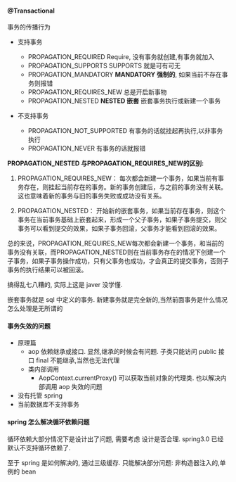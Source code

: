 #### @Transactional

事务的传播行为

- 支持事务
  - PROPAGATION_REQUIRED   	Require, 没有事务就创建,有事务就加入
  - PROPAGATION_SUPPORTS      SUPPORTS 就是可有可无
  - PROPAGATION_MANDATORY   **MANDATORY 强制的**, 如果当前不存在事务则报错
  - PROPAGATION_REQUIRES_NEW     总是开启新事物
  - PROPAGATION_NESTED       **NESTED 嵌套**     嵌套事务执行或新建一个事务

- 不支持事务
  - PROPAGATION_NOT_SUPPORTED						有事务的话就挂起再执行,以非事务执行
  - PROPAGATION_NEVER   有事务的话就报错



**PROPAGATION_NESTED 与PROPAGATION_REQUIRES_NEW的区别:**

1. PROPAGATION_REQUIRES_NEW： 每次都会新建一个事务，如果当前有事务存在，则挂起当前存在的事务。新的事务创建后，与之前的事务没有关联。这也意味着新的事务与旧的事务失败或成功没有关系。

2. PROPAGATION_NESTED： 开始新的嵌套事务，如果当前存在事务，则这个事务在当前事务基础上嵌套起来，形成一个父子事务，如果子事务提交，则父事务可以看到提交的效果，如果子事务回滚，父事务才能看到回滚的效果。

总的来说，PROPAGATION_REQUIRES_NEW每次都会新建一个事务，和当前的事务没有关联，而PROPAGATION_NESTED则在当前事务存在的情况下创建一个子事务，如果子事务操作成功，只有父事务也成功，才会真正的提交事务，否则子事务的执行结果可以被回滚。

搞得乱七八糟的, 实际上这是 javer 没学懂.

嵌套事务就是 sql 中定义的事务.
新建事务就是完全新的,当然前面事务是什么情况怎么处理是无所谓的



#### 事务失效的问题

- 原理篇
  - aop 依赖继承或接口. 显然,继承的时候会有问题.   子类只能访问 public 接口
    final 不能继承,当然也无法代理
  - 类内部调用
    - AopContext.currentProxy() 可以获取当前对象的代理类. 也以解决内部调用 aop 失效的问题
- 没有托管 spring
- 当前数据库不支持事务



#### spring 怎么解决循环依赖问题

循环依赖大部分情况下是设计出了问题, 需要考虑 设计是否合理. spring3.0 已经默认不支持循环依赖了.

至于 spring 是如何解决的, 通过三级缓存. 只能解决部分问题: 非构造器注入的,单例的 bean







